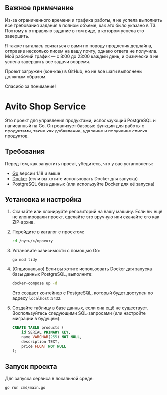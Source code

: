 ## Важное примечание

Из-за ограниченного времени и графика работы, я не успела выполнить все требования задания в полном объеме, как это было указано в ТЗ. Поэтому я отправляю задание в том виде, в котором успела его завершить. 

Я также пыталась связаться с вами по поводу продления дедлайна, отправив несколько писем на вашу почту, однако ответа не получила. Мой рабочий график — с 8:00 до 23:00 каждый день, и физически я не успела завершить все задачи вовремя.

Проект загружен (кое-как) в GitHub, но не все шаги выполнены должным образом.

Спасибо за понимание!

# Avito Shop Service

Это проект для управления продуктами, использующий PostgreSQL и написанный на Go. Он реализует базовые функции для работы с продуктами, такие как добавление, удаление и получение списка продуктов.

## Требования

Перед тем, как запустить проект, убедитесь, что у вас установлены:

- [Go](https://golang.org/doc/install) версии 1.18 и выше
- [Docker](https://www.docker.com/get-started) (если вы хотите использовать Docker для запуска)
- PostgreSQL база данных (или используйте Docker для её запуска)

## Установка и настройка

1. Скачайте или клонируйте репозиторий на вашу машину. Если вы ещё не клонировали проект, сделайте это вручную или скачайте его как ZIP-архив.

2. Перейдите в каталог с проектом:

    ```bash
    cd /путь/к/проекту
    ```

3. Установите зависимости с помощью Go:

    ```bash
    go mod tidy
    ```

4. (Опционально) Если вы хотите использовать Docker для запуска базы данных PostgreSQL, выполните:

    ```bash
    docker-compose up -d
    ```

    Это создаст контейнер с PostgreSQL, который будет доступен по адресу `localhost:5432`.

5. Создайте таблицу в базе данных, если она ещё не существует. Воспользуйтесь следующими SQL-запросами (или настройте миграции в будущем):

    ```sql
    CREATE TABLE products (
        id SERIAL PRIMARY KEY,
        name VARCHAR(255) NOT NULL,
        description TEXT,
        price FLOAT NOT NULL
    );
    ```

## Запуск проекта

Для запуска сервиса в локальной среде:

```bash
go run cmd/main.go

